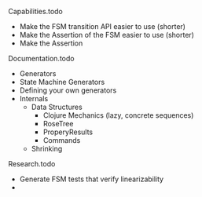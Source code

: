 Capabilities.todo
- Make the FSM transition API easier to use (shorter)
- Make the Assertion of the FSM easier to use (shorter)
- Make the Assertion

Documentation.todo
- Generators
- State Machine Generators
- Defining your own generators
- Internals
	- Data Structures
		- Clojure Mechanics (lazy, concrete sequences)
		- RoseTree
		- ProperyResults
		- Commands
	- Shrinking

Research.todo
- Generate FSM tests that verify linearizability
- 